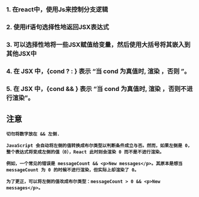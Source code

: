 ### 1. 在react中，使用Js来控制分支逻辑
### 2. 使用if语句选择性地返回JSX表达式
### 3. 可以选择性地将一些JSX赋值给变量，然后使用大括号将其嵌入到其他JSX中
### 4. 在 JSX 中，{cond ? <A /> : <B />} 表示 “当 cond 为真值时, 渲染 <A />，否则 <B />”。
### 5. 在 JSX 中，{cond && <A />} 表示 “当 cond 为真值时, 渲染 <A />，否则不进行渲染”。

 
## 注意
    切勿将数字放在 && 左侧.

    JavaScript 会自动将左侧的值转换成布尔类型以判断条件成立与否。然而，如果左侧是 0，整个表达式将变成左侧的值（0），React 此时则会渲染 0 而不是不进行渲染。

    例如，一个常见的错误是 messageCount && <p>New messages</p>。其原本是想当 messageCount 为 0 的时候不进行渲染，但实际上却渲染了 0。

    为了更正，可以将左侧的值改成布尔类型：messageCount > 0 && <p>New messages</p>。